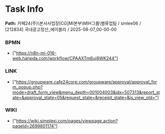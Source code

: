 # Task Info

**Path:** 카페24(주)\본사사업장\[CG]MI본부\MIH그룹\밸류업팀 / smlee06 / [212834] 국내광고정산_에이블리 / 2025-08-07_00-00-00

### BPMN
- ["https://n8n-mi-016-web.hanpda.com/workflow/CPAAXTm6uj8WK244"]

### LINK
- ["https://groupware.cafe24corp.com/groupware/approval/approval_form_popup.php?mode=draft_form_view&menu_depth=001004003&idx=507313&report_state=&approval_state=05&request_state=&receipt_state=&is_view_old="]

### WIKI
- ["https://wiki.simplexi.com/pages/viewpage.action?pageId=2699801174"]


